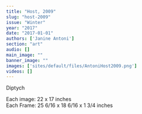 ```yaml
---
title: "Host, 2009"
slug: "host-2009"
issue: "Winter"
year: "2017"
date: "2017-01-01"
authors: ['Janine Antoni']
section: "art"
audio: []
main_image: ""
banner_image: ""
images: ['sites/default/files/AntoniHost2009.png']
videos: []
---
```

Diptych

 Each image: 22 x 17 inches  
Each Frame: 25 6/16 x 18 6/16 x 1 3/4 inches

